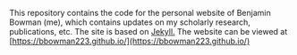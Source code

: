 This repository contains the code for the personal website of Benjamin Bowman (me), which contains updates on my scholarly research, publications, etc.  The site is based on [Jekyll.](https://jekyllrb.com/)  The website can be viewed at [https://bbowman223.github.io/](https://bbowman223.github.io/)
